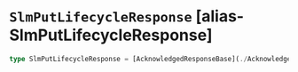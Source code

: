 # `SlmPutLifecycleResponse` [alias-SlmPutLifecycleResponse]
```typescript
type SlmPutLifecycleResponse = [AcknowledgedResponseBase](./AcknowledgedResponseBase.md);
```
